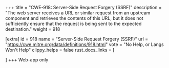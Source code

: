 +++
title = "CWE-918: Server-Side Request Forgery (SSRF)"
description	= "The web server receives a URL or similar request from an upstream component and retrieves the contents of this URL, but it does not sufficiently ensure that the request is being sent to the expected destination."
weight = 918

[extra]
id = 918
name = "Server-Side Request Forgery (SSRF)"
url = "https://cwe.mitre.org/data/definitions/918.html"
vote = "No Help, or Langs Won't Help"
clippy_helps = false
rust_docs_links = [
	
]
+++
Web-app only
